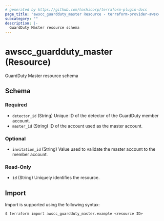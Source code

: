 ```yaml
---
# generated by https://github.com/hashicorp/terraform-plugin-docs
page_title: "awscc_guardduty_master Resource - terraform-provider-awscc"
subcategory: ""
description: |-
  GuardDuty Master resource schema
---
```


# awscc_guardduty_master (Resource)

GuardDuty Master resource schema



<!-- schema generated by tfplugindocs -->
## Schema

### Required

- `detector_id` (String) Unique ID of the detector of the GuardDuty member account.
- `master_id` (String) ID of the account used as the master account.

### Optional

- `invitation_id` (String) Value used to validate the master account to the member account.

### Read-Only

- `id` (String) Uniquely identifies the resource.

## Import

Import is supported using the following syntax:

```shell
$ terraform import awscc_guardduty_master.example <resource ID>
```
